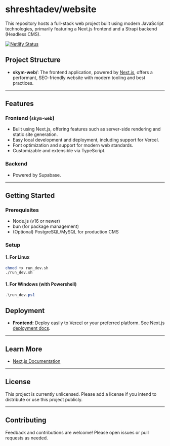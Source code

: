 # shreshtadev/website

This repository hosts a full-stack web project built using modern JavaScript technologies, primarily featuring a Next.js frontend and a Strapi backend (Headless CMS).

[![Netlify Status](https://api.netlify.com/api/v1/badges/2ae2c55e-70ec-4840-8f2f-3ca3f9f2640a/deploy-status)](https://app.netlify.com/projects/skym-health/deploys)

## Project Structure

- **skym-web/**: The frontend application, powered by [Next.js](https://nextjs.org), offers a performant, SEO-friendly website with modern tooling and best practices.

---

## Features

### Frontend (`skym-web`)
- Built using Next.js, offering features such as server-side rendering and static site generation.
- Easy local development and deployment, including support for Vercel.
- Font optimization and support for modern web standards.
- Customizable and extensible via TypeScript.

### Backend
- Powered by Supabase.

---

## Getting Started

### Prerequisites

- Node.js (v16 or newer)
- bun (for package management)
- (Optional) PostgreSQL/MySQL for production CMS

### Setup

#### 1. For Linux
```bash
chmod +x run_dev.sh
./run_dev.sh
```

#### 1. For Windows (with Powershell)
```powershell
.\run_dev.ps1
```

## Deployment

- **Frontend:** Deploy easily to [Vercel](https://vercel.com/) or your preferred platform. See Next.js [deployment docs](https://nextjs.org/docs/app/building-your-application/deploying).

---

## Learn More

- [Next.js Documentation](https://nextjs.org/docs)

---

## License

This project is currently unlicensed. Please add a license if you intend to distribute or use this project publicly.

---

## Contributing

Feedback and contributions are welcome! Please open issues or pull requests as needed.
